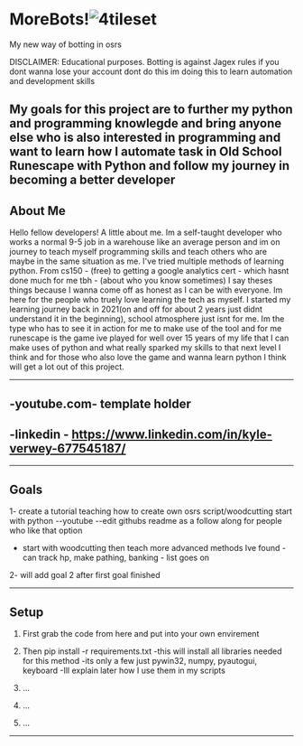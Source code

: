 
# MoreBots!![4tileset](https://github.com/user-attachments/assets/b34d5a8e-f6ef-46e2-8452-c8eee0dcb771)


My new way of botting in osrs 

DISCLAIMER: Educational purposes. Botting is against Jagex rules if you dont wanna lose your account dont do this im doing this to learn automation and development skills 

My goals for this project are to further my python and programming knowlegde and bring anyone else who is also interested in programming and want to learn how I automate task in Old School Runescape with Python and follow my journey in becoming a better developer
------------------------------------------------------------------------------------------------------------------------------------------
About Me
------------------------------------------------------------------------------------------------------------------------------------------
Hello fellow developers! A little about me. Im a self-taught developer who works a normal 9-5 job in a warehouse like an average person
and im on journey to teach myself programming skills and teach others who are maybe in the same situation as me. I've tried multiple methods of learning python. From cs150 - (free) to getting a google analytics cert - which hasnt done much for me tbh - (about who you know sometimes) I say theses things because I wanna come off as honest as I can be with everyone. Im here for the people who truely love learning the tech as myself. I started my learning journey back in 2021(on and off for about 2 years just didnt understand it in the beginning), school atmosphere just isnt for me. Im the type who has to see it in action for me to make use of the tool and for me runescape is the game ive played for well over 15 years of my life that I can make uses of python and what really sparked my skills to that next level I think and for those who also love the game and wanna learn python I think will get a lot out of this project.


------------------------------------------------------------------------------------------------------------------------------------------

-youtube.com- template holder
------------------------------------------------------------------------------------------------------------------------------------------
-linkedin - https://www.linkedin.com/in/kyle-verwey-677545187/
------------------------------------------------------------------------------------------------------------------------------------------
---------------------------------------------------------------------------------------------------------------------------------------------

Goals
---------------------------------------------------------------------------------------------------------------------------------------------
1- create a tutorial teaching how to create own  osrs script/woodcutting start with python --youtube --edit githubs readme as a follow along for people who like that option
- start with woodcutting then teach more advanced methods Ive found - can track hp, make pathing, banking - list goes on 

2- will add goal 2 after first goal finished

---------------------------------------------------------------------------------------------------------------------------------------------
Setup
---------------------------------------------------------------------------------------------------------------------------------------------
1) First grab the code from here and put into your own envirement 

2) Then pip install -r requirements.txt
   -this will install all libraries needed for this method
   -its only a few just pywin32, numpy, pyautogui, keyboard
   -Ill explain later how I use them in my scripts

3) ...
4) ...
5) ...
------------------------------------------------------------------------------------------------------------------------------------------
